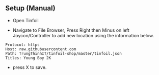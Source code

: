 ## Setup (Manual)

* Open Tinfoil

* Navigate to File Browser, Press Right then Minus on left Joycon/Controller to add new location using the information below.

```
Protocol: https
Host: raw.githubusercontent.com
Path: TrungThinhIT/tinfoil-shop/master/tinfoil.json
Titles: Young Boy 2K
```

* press X to save.

